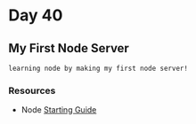 # Day 40

## My First Node Server

    learning node by making my first node server!

### Resources

- Node [Starting Guide](https://nodejs.org/en/docs/guides/getting-started-guide/)